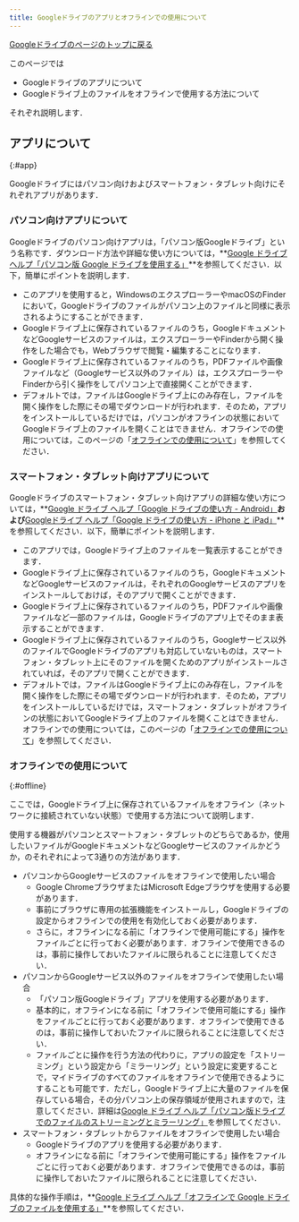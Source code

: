 ```yaml
---
title: Googleドライブのアプリとオフラインでの使用について
---
```


[Googleドライブのページのトップに戻る](.)

このページでは

- Googleドライブのアプリについて
- Googleドライブ上のファイルをオフラインで使用する方法について

それぞれ説明します．

## アプリについて
{:#app}

Googleドライブにはパソコン向けおよびスマートフォン・タブレット向けにそれぞれアプリがあります．

### パソコン向けアプリについて

Googleドライブのパソコン向けアプリは，「パソコン版Googleドライブ」という名称です．ダウンロード方法や詳細な使い方については，**[Google ドライブ ヘルプ「パソコン版 Google ドライブを使用する」](https://support.google.com/drive/answer/10838124)**を参照してください．以下，簡単にポイントを説明します．

- このアプリを使用すると，WindowsのエクスプローラーやmacOSのFinderにおいて，Googleドライブのファイルがパソコン上のファイルと同様に表示されるようにすることができます．
- Googleドライブ上に保存されているファイルのうち，GoogleドキュメントなどGoogleサービスのファイルは，エクスプローラーやFinderから開く操作をした場合でも，Webブラウザで閲覧・編集することになります．
- Googleドライブ上に保存されているファイルのうち，PDFファイルや画像ファイルなど（Googleサービス以外のファイル）は，エクスプローラーやFinderから引く操作をしてパソコン上で直接開くことができます．
- デフォルトでは，ファイルはGoogleドライブ上にのみ存在し，ファイルを開く操作をした際にその場でダウンロードが行われます．そのため，アプリをインストールしているだけでは，パソコンがオフラインの状態においてGoogleドライブ上のファイルを開くことはできません．オフラインでの使用については，このページの「[オフラインでの使用について](#offline)」を参照してください．

### スマートフォン・タブレット向けアプリについて

Googleドライブのスマートフォン・タブレット向けアプリの詳細な使い方については，**[Google ドライブ ヘルプ「Google ドライブの使い方 - Android」](https://support.google.com/drive/answer/2424384?co=GENIE.Platform%3DAndroid)**および**[Googleドライブ ヘルプ「Google ドライブの使い方 - iPhone と iPad」](https://support.google.com/drive/answer/2424384?co=GENIE.Platform%3DiOS)**を参照してください．以下，簡単にポイントを説明します．

- このアプリでは，Googleドライブ上のファイルを一覧表示することができます．
- Googleドライブ上に保存されているファイルのうち，GoogleドキュメントなどGoogleサービスのファイルは，それぞれのGoogleサービスのアプリをインストールしておけば，そのアプリで開くことができます．
- Googleドライブ上に保存されているファイルのうち，PDFファイルや画像ファイルなど一部のファイルは，Googleドライブのアプリ上でそのまま表示することができます．
- Googleドライブ上に保存されているファイルのうち，Googleサービス以外のファイルでGoogleドライブのアプリも対応していないものは，スマートフォン・タブレット上にそのファイルを開くためのアプリがインストールされていれば，そのアプリで開くことができます．
- デフォルトでは，ファイルはGoogleドライブ上にのみ存在し，ファイルを開く操作をした際にその場でダウンロードが行われます．そのため，アプリをインストールしているだけでは，スマートフォン・タブレットがオフラインの状態においてGoogleドライブ上のファイルを開くことはできません．オフラインでの使用については，このページの「[オフラインでの使用について](#offline)」を参照してください．

### オフラインでの使用について
{:#offline}

ここでは，Googleドライブ上に保存されているファイルをオフライン（ネットワークに接続されていない状態）で使用する方法について説明します．

使用する機器がパソコンとスマートフォン・タブレットのどちらであるか，使用したいファイルがGoogleドキュメントなどGoogleサービスのファイルかどうか，のそれぞれによって3通りの方法があります．

- パソコンからGoogleサービスのファイルをオフラインで使用したい場合
    - Google ChromeブラウザまたはMicrosoft Edgeブラウザを使用する必要があります．
    - 事前にブラウザに専用の拡張機能をインストールし，Googleドライブの設定からオフラインでの使用を有効化しておく必要があります．
    - さらに，オフラインになる前に「オフラインで使用可能にする」操作をファイルごとに行っておく必要があります．オフラインで使用できるのは，事前に操作しておいたファイルに限られることに注意してください．
- パソコンからGoogleサービス以外のファイルをオフラインで使用したい場合
    - 「パソコン版Googleドライブ」アプリを使用する必要があります．
    - 基本的に，オフラインになる前に「オフラインで使用可能にする」操作をファイルごとに行っておく必要があります．オフラインで使用できるのは，事前に操作しておいたファイルに限られることに注意してください．
    - ファイルごとに操作を行う方法の代わりに，アプリの設定を「ストリーミング」という設定から「ミラーリング」という設定に変更することで，マイドライブのすべてのファイルをオフラインで使用できるようにすることも可能です．ただし，Googleドライブ上に大量のファイルを保存している場合，その分パソコン上の保存領域が使用されますので，注意してください．詳細は[Google ドライブ ヘルプ「パソコン版ドライブでのファイルのストリーミングとミラーリング」](https://support.google.com/drive/answer/13401938)を参照してください．
- スマートフォン・タブレットからファイルをオフラインで使用したい場合
    - Googleドライブのアプリを使用する必要があります．
    - オフラインになる前に「オフラインで使用可能にする」操作をファイルごとに行っておく必要があります．オフラインで使用できるのは，事前に操作しておいたファイルに限られることに注意してください．

具体的な操作手順は，**[Google ドライブ ヘルプ「オフラインで Google ドライブのファイルを使用する」](https://support.google.com/drive/answer/2375012)**を参照してください．
